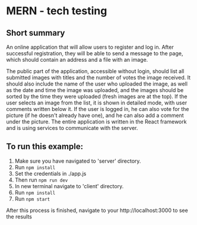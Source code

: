 # MERN - tech testing

## Short summary

An online application that will allow users to register and log in. After successful registration, they will be able to send a message to the page, which should contain an address and a file with an image.

The public part of the application, accessible without login, should list all submitted images with titles and the number of votes the image received. It should also include the name of the user who uploaded the image, as well as the date and time the image was uploaded, and the images should be sorted by the time they were uploaded (fresh images are at the top). If the user selects an image from the list, it is shown in detailed mode, with user comments written below it. If the user is logged in, he can also vote for the picture (if he doesn't already have one), and he can also add a comment under the picture.
The entire application is written in the React framework and is using services to communicate with the server.

## To run this example:

1. Make sure you have navigated to 'server' directory.
2. Run `npm install`
3. Set the credentials in ./app.js
4. Then run `npm run dev`
5. In new terminal navigate to 'client' directory. 
6. Run `npm install`
7. Run `npm start`

After this process is finished, navigate to your http://localhost:3000 to see the results